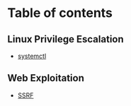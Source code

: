 # Table of contents

## Linux Privilege Escalation

* [systemctl](README.md)

## Web Exploitation

* [SSRF](web-exploitation/ssrf.md)
